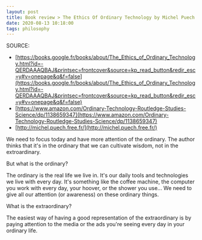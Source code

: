 ```yaml
---
layout: post
title: Book review > The Ethics Of Ordinary Technology by Michel Puech
date: 2020-08-13 10:18:00
tags: philosophy
---
```


SOURCE:

- [https://books.google.fr/books/about/The_Ethics_of_Ordinary_Technology.html?id=-QERDAAAQBAJ&printsec=frontcover&source=kp_read_button&redir_esc=y#v=onepage&q&f=false](https://books.google.fr/books/about/The_Ethics_of_Ordinary_Technology.html?id=-QERDAAAQBAJ&printsec=frontcover&source=kp_read_button&redir_esc=y#v=onepage&q&f=false)
- [https://www.amazon.com/Ordinary-Technology-Routledge-Studies-Science/dp/1138659347](https://www.amazon.com/Ordinary-Technology-Routledge-Studies-Science/dp/1138659347)
- [http://michel.puech.free.fr/](http://michel.puech.free.fr/)

We need to focus today and have more attention of the ordinary. The author thinks that it's in the ordinary that we can cultivate wisdom, not in the extroardinary.

But what is the ordinary?

The ordinary is the real life we live in. It's our daily tools and technologies we live with every day. It's something like the coffee machine, the computer you work with every day, your hoover, or the shower you use... We need to give all our attention (or awareness) on these ordinary things.

What is the extraordinary?

The easiest way of having a good representation of the extraordinary is by paying attention to the media or the ads you're seeing every day in your ordinary life.
